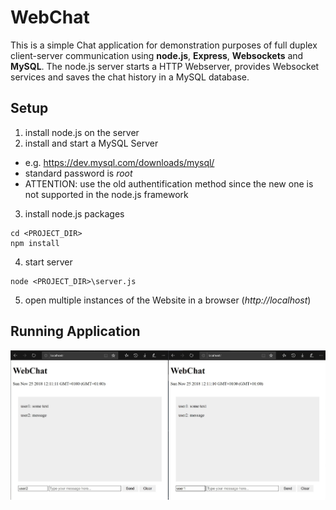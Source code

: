 # WebChat

This is a simple Chat application for demonstration purposes of full duplex client-server communication using **node.js**, **Express**, **Websockets** and **MySQL**.
The node.js server starts a HTTP Webserver, provides Websocket services and saves the chat history in a MySQL database.

## Setup
1. install node.js on the server
2. install and start a MySQL Server
  - e.g. https://dev.mysql.com/downloads/mysql/
  - standard password is _root_
  - ATTENTION: use the old authentification method since the new one is not supported in the node.js framework
3. install node.js packages
  ```
  cd <PROJECT_DIR>
  npm install
  ```
4. start server
  ```
  node <PROJECT_DIR>\server.js
  ```
5. open multiple instances of the Website in a browser (_http://localhost_)

## Running Application
![alt text](https://github.com/andi-h/WebChat/blob/master/documentation/WebChat.jpg "Running WebChat example")
